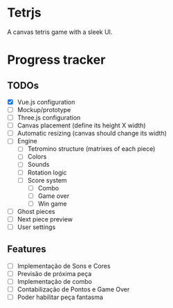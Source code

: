 # Tetrjs

A canvas tetris game with a sleek UI.

# Progress tracker

## TODOs

  - [X] Vue.js configuration
  - [ ] Mockup/prototype
  - [ ] Three.js configuration
  - [ ] Canvas placement (define its height X width)
  - [ ] Automatic resizing (canvas should change its width)
  - [ ] Engine
	- [ ] Tetromino structure (matrixes of each piece)
	- [ ] Colors
	- [ ] Sounds
	- [ ] Rotation logic
	- [ ] Score system
	  - [ ] Combo
	  - [ ] Game over
	  - [ ] Win game
  - [ ] Ghost pieces
  - [ ] Next piece preview
  - [ ] User settings

## Features

   - [ ] Implementação de Sons e Cores
   - [ ] Previsão de próxima peça
   - [ ] Implementação de combo
   - [ ] Contabilização de Pontos e Game Over
   - [ ] Poder habilitar peça fantasma
